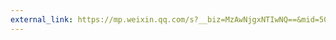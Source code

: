 ```yaml
---
external_link: https://mp.weixin.qq.com/s?__biz=MzAwNjgxNTIwNQ==&mid=507460664&idx=1&sn=820f4f1d8ab20f42634a309b427092c3#rd
---
```

